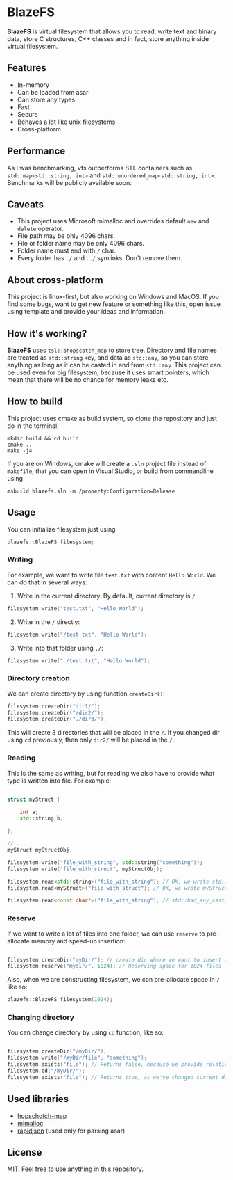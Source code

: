 # BlazeFS
**BlazeFS** is virtual filesystem that allows you to read, write text and binary data, store C structures, C++ classes and in fact, store anything inside virtual filesystem.
## Features
- In-memory
- Can be loaded from asar
- Can store any types
- Fast
- Secure
- Behaves a lot like unix filesystems
- Cross-platform

## Performance
As I was benchmarking, vfs outperforms STL containers such as `std::map<std::string, int>` and `std::unordered_map<std::string, int>`. Benchmarks will be publicly available soon.

## Caveats
- This project uses Microsoft mimalloc and overrides default `new` and `delete` operator.
- File path may be only 4096 chars.
- File or folder name may be only 4096 chars.
- Folder name must end with `/` char.
- Every folder has `./` and `../` symlinks. Don't remove them.

## About cross-platform
This project is linux-first, but also working on Windows and MacOS. If you find some bugs, want to get new feature or something like this, open issue using template and provide your ideas and information.
## How it's working?
**BlazeFS** uses `tsl::bhopscotch_map` to store tree. Directory and file names are treated as `std::string` key, and data as `std::any`, so you can store anything as long as it can be casted in and from `std::any`. This project can be used even for big filesystem, because it uses smart pointers, which mean that there will be no chance for memory leaks etc.
## How to build
This project uses cmake as build system, so clone the repository and just do in the terminal:
```
mkdir build && cd build
cmake ..
make -j4
```
If you are on Windows, cmake will create a `.sln` project file instead of `makefile`, that you can open in Visual Studio, or build from commandline using
```
msbuild blazefs.sln -m /property:Configuration=Release
```

## Usage
You can initialize filesystem just using
```cpp
blazefs::BlazeFS filesystem;
```
### Writing
For example, we want to write file `test.txt` with content `Hello World`. We can do that in several ways:
1. Write in the current directory. By default, current directory is `/`
```cpp
filesystem.write("test.txt", "Hello World");
```
2. Write in the `/` directly:
```cpp
filesystem.write("/test.txt", "Hello World");
```
3. Write into that folder using `./`:
```cpp
filesystem.write("./test.txt", "Hello World");
```

### Directory creation

We can create directory by using function `createDir()`:
```cpp
filesystem.createDir("dir1/");
filesystem.createDir("/dir2/");
filesystem.createDir("./dir3/");
```
This will create 3 directories that will be placed in the `/`. If you changed dir using `cd` previously, then only `dir2/` will be placed in the `/`.

### Reading
This is the same as writing, but for reading we also have to provide what type is written into file. For example:
```cpp

struct myStruct {

    int a;
    std::string b;

};

// ...
myStruct myStructObj;

filesystem.write("file_with_string", std::string("something"));
filesystem.write("file_with_struct", myStructObj);

filesystem.read<std::string>("file_with_string"); // OK, we wrote std::string and are reading std string
filesystem.read<myStruct>("file_with_struct"); // OK, we wrote myStruct and are reading myStruct

filesystem.read<const char*>("file_with_string"); // std::bad_any_cast, trying to read const char* where we wrote std::string
```

### Reserve
If we want to write a lot of files into one folder, we can use `reserve` to pre-allocate memory and speed-up insertion:
```cpp

filesystem.createDir("myDir/"); // create dir where we want to insert a lot of files
filesystem.reserve("mydir/", 1024); // Reserving space for 1024 files

```

Also, when we are constructing filesystem, we can pre-allocate space in `/` like so:
```cpp
blazefs::BlazeFS filesystem(1024);
```

### Changing directory

You can change directory by using `cd` function, like so:

```cpp

filesystem.createDir("/myDir/");
filesystem.write("/myDir/file", "something");
filesystem.exists("file"); // Returns false, because we provide relative path, and current directory is /
filesystem.cd("/myDir/");
filesystem.exists("file"); // Returns true, as we've changed current directory

```

## Used libraries
- [hopschotch-map](https://github.com/Tessil/hopscotch-map)
- [mimalloc](https://github.com/microsoft/mimalloc)
- [rapidjson](https://rapidjson.org/) (used only for parsing asar)

## License
MIT. Feel free to use anything in this repository.